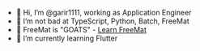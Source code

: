 - 👋 Hi, I’m @garir1111, working as Application Engineer
- 👀 I’m not bad at TypeScript, Python, Batch, FreeMat
- 🐐 FreeMat is "GOATS" - [Learn FreeMat](https://freemat.sourceforge.net/)
- 🌱 I’m currently learning Flutter
<!---
garir1111/garir1111 is a ✨ special ✨ repository because its `README.md` (this file) appears on your GitHub profile.
You can click the Preview link to take a look at your changes.
--->
